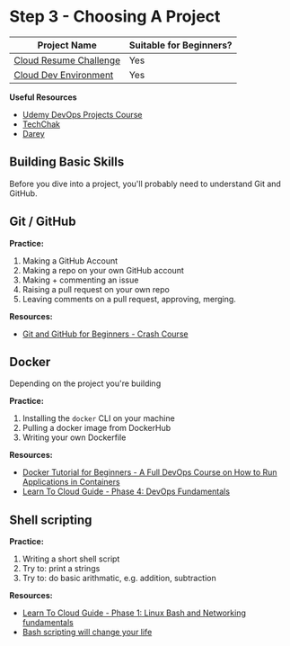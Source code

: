 
# Step 3 - Choosing A Project

| Project Name                                          | Suitable for Beginners? |
| ----------------------------------------------------- | ----------------------- |
| [Cloud Resume Challenge](./cloud-resume-challenge.md) | Yes                     |
| [Cloud Dev Environment](./cloud-dev-environment.md)   | Yes                     |


**Useful Resources**
- [Udemy DevOps Projects Course](https://www.udemy.com/course/devopsprojects/?src=sac&kw=devops+projects)
- [TechChak](https://www.techchak.com/)
- [Darey](https://www.darey.io/)


## Building Basic Skills

Before you dive into a project, you'll probably need to understand Git and GitHub. 

## Git / GitHub

**Practice:**
1. Making a GitHub Account
1. Making a repo on your own GitHub account
2. Making + commenting an issue
3. Raising a pull request on your own repo
4. Leaving comments on a pull request, approving, merging.

**Resources:**
- [Git and GitHub for Beginners - Crash Course](https://www.youtube.com/watch?v=RGOj5yH7evk)

## Docker

Depending on the project you're building

**Practice:**
1. Installing the `docker` CLI on your machine
1. Pulling a docker image from DockerHub
1. Writing your own Dockerfile

**Resources:**
- [Docker Tutorial for Beginners - A Full DevOps Course on How to Run Applications in Containers](https://www.youtube.com/watch?v=fqMOX6JJhGo)
- [Learn To Cloud Guide - Phase 4: DevOps Fundamentals](https://learntocloud.guide/#/phase4/README) 

## Shell scripting

**Practice:**
1. Writing a short shell script
2. Try to: print a strings
3. Try to: do basic arithmatic, e.g. addition, subtraction

**Resources:**
- [Learn To Cloud Guide - Phase 1: Linux Bash and Networking fundamentals](https://learntocloud.guide/#/phase1/README?id=phase-1-linux-bash-and-networking-fundamentals)
- [Bash scripting will change your life](https://www.youtube.com/watch?v=7qd5sqazD7k)


